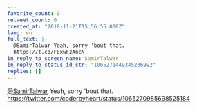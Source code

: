 ```yaml
---
favorite_count: 0
retweet_count: 0
created_at: "2018-11-21T15:56:55.000Z"
lang: en
full_text: |-
  @SamirTalwar Yeah, sorry 'bout that.
  https://t.co/F8xwFzAncN
in_reply_to_screen_name: SamirTalwar
in_reply_to_status_id_str: "1065271449345236992"
replies: []
---
```


[@SamirTalwar](https://twitter.com/SamirTalwar) Yeah, sorry 'bout that.
<https://twitter.com/coderbyheart/status/1065270985698525184>
